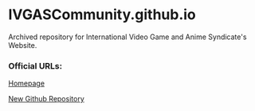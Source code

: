 # IVGASCommunity.github.io

Archived repository for International Video Game and Anime Syndicate's Website.

### Official URLs: 
[Homepage](https://www.ivgas.online)

[New Github Repository](https://github.com/IVGASCommunity/IVGAS-Website)
